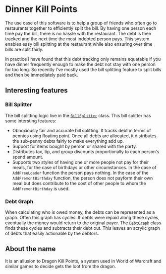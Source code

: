 # Dinner Kill Points

The use case of this software is to help a group of friends who often go to restaurants together
to efficiently split the bill. By having one person each time pay the bill, there is no hassle with
the restaurant. The debt is then tracked and the next time the most indebted person pays. This system
enables easy bill splitting at the restaurant while also ensuring over time bills are split fairly.

In practice I have found that this debt tracking only remains equatable if you have dinner frequently
enough to make the debt not stay with one person for too long. So recently I've mostly used the bill
splitting feature to split bills and then be immediately paid back.

## Interesting features

### Bill Splitter

The bill splitting logic live in the [`BillSplitter`](src/DkpWeb/Util/BillSplitter.cs) class. This
bill splitter has some intersting features:

* Obnoxiously fair and accurate bill splitting. It tracks debt in terms of pennies using floating
  point. Once all debts are allocated, it distributes the sub-penny debts fairly to make everything
  add up.
* Support for items bought by person or shared with the party.
* Distributes tax, tip, and group discounts proportionally to each person's spend amount.
* Supports two styles of having one or more people not pay for their meals, for the case of
  birthdays or other circumstances. In the case of `AddFreeLoader` function the person pays nothing.
  In the case of the `AddFremontBirthday` function, the person does not payform their own meal but
  does contribute to the cost of other people to whom the `AddFremontBirthday` is used.

### Debt Graph

When calculating who is owed money, the debts can be represented as a graph. Often this graph has
cycles. If debts were repaid along these cycles, eventually the money would return to the original
payer. The [`DebtGraph`](src/DkpWeb/Util/DebtGraph.cs) class finds these cycles and subtracts their
debt out. This leaves an acrylic graph of debts that easily actionable by the debtors.

## About the name

It is an allusion to Dragon Kill Points, a system used in World of Warcraft and similar games to
decide gets the loot from the dragon.
